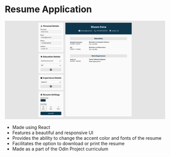 # Resume Application

![](./resume-builder.png)

- Made using React
- Features a beautiful and responsive UI
- Provides the ability to change the accent color and fonts of the resume
- Facilitates the option to download or print the resume
- Made as a part of the Odin Project curriculum
